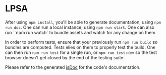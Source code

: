 # LPSA

After using `npm install`, you'll be able to generate documentation, using `npm run doc`.
One can run a local instance, using `npm run start`. One can also run ``npm run watch` to bundle assets and watch for any change on them.

In order to perform tests, ensure that your previously run `npm run build` so bundles are computed. Tests elies on them to properly test the build.
One can then run `npm run test` for a single run, or `npm run test:dev` so the test browser doesn't get closed by the end of the testing suite.

Please refer to the generated [jsDoc](htps://messebasseproduction.github.io/LPSA/doc/index.html) for the code's documentation.
